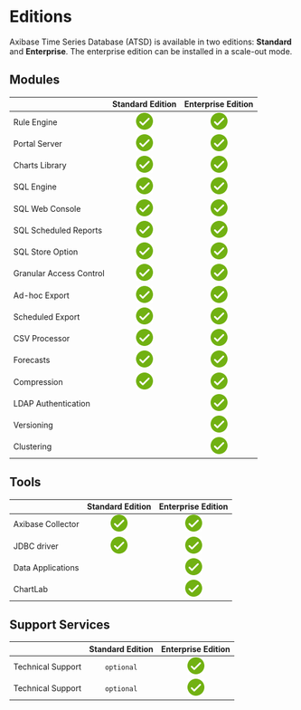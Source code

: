# Editions

Axibase Time Series Database (ATSD) is available in two editions: **Standard** and **Enterprise**. The enterprise edition can be installed in a scale-out mode.

## Modules

|  | **Standard Edition** | **Enterprise Edition** |
|---|:---:|:---:|
| Rule Engine | ![](images/ok.svg) | ![](images/ok.svg) |
| Portal Server | ![](images/ok.svg) | ![](images/ok.svg) |
| Charts Library | ![](images/ok.svg) | ![](images/ok.svg) |
| SQL Engine | ![](images/ok.svg) | ![](images/ok.svg) |
| SQL Web Console | ![](images/ok.svg) | ![](images/ok.svg) |
| SQL Scheduled Reports | ![](images/ok.svg) | ![](images/ok.svg) |
| SQL Store Option | ![](images/ok.svg) | ![](images/ok.svg) |
| Granular Access Control | ![](images/ok.svg) | ![](images/ok.svg) |
| Ad-hoc Export | ![](images/ok.svg) | ![](images/ok.svg) |
| Scheduled Export | ![](images/ok.svg) | ![](images/ok.svg) |
| CSV Processor | ![](images/ok.svg) | ![](images/ok.svg) |
| Forecasts | ![](images/ok.svg) | ![](images/ok.svg) |
| Compression | ![](images/ok.svg) | ![](images/ok.svg) |
| LDAP Authentication |  | ![](images/ok.svg) |
| Versioning |  | ![](images/ok.svg) |
| Clustering |  | ![](images/ok.svg) |

## Tools

|  | **Standard Edition** | **Enterprise Edition** |
|---|:---:|:---:|
| Axibase Collector | ![](images/ok.svg) | ![](images/ok.svg) |
| JDBC driver | ![](images/ok.svg) | ![](images/ok.svg) |
| Data Applications |  | ![](images/ok.svg) |
| ChartLab |  | ![](images/ok.svg) |

## Support Services

|  | **Standard Edition** | **Enterprise Edition** |
|---|:---:|:---:|
| Technical Support | `optional` | ![](images/ok.svg) |
| Technical Support | `optional` | ![](images/ok.svg) |
